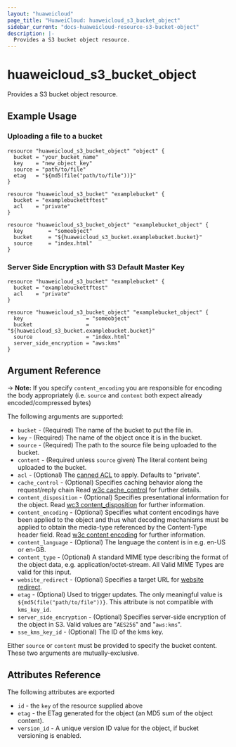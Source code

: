 ```yaml
---
layout: "huaweicloud"
page_title: "HuaweiCloud: huaweicloud_s3_bucket_object"
sidebar_current: "docs-huaweicloud-resource-s3-bucket-object"
description: |-
  Provides a S3 bucket object resource.
---
```


# huaweicloud\_s3\_bucket\_object

Provides a S3 bucket object resource.

## Example Usage

### Uploading a file to a bucket

```hcl
resource "huaweicloud_s3_bucket_object" "object" {
  bucket = "your_bucket_name"
  key    = "new_object_key"
  source = "path/to/file"
  etag   = "${md5(file("path/to/file"))}"
}

resource "huaweicloud_s3_bucket" "examplebucket" {
  bucket = "examplebuckettftest"
  acl    = "private"
}

resource "huaweicloud_s3_bucket_object" "examplebucket_object" {
  key        = "someobject"
  bucket     = "${huaweicloud_s3_bucket.examplebucket.bucket}"
  source     = "index.html"
}
```

### Server Side Encryption with S3 Default Master Key

```hcl
resource "huaweicloud_s3_bucket" "examplebucket" {
  bucket = "examplebuckettftest"
  acl    = "private"
}

resource "huaweicloud_s3_bucket_object" "examplebucket_object" {
  key                    = "someobject"
  bucket                 = "${huaweicloud_s3_bucket.examplebucket.bucket}"
  source                 = "index.html"
  server_side_encryption = "aws:kms"
}
```

## Argument Reference

-> **Note:** If you specify `content_encoding` you are responsible for encoding the body appropriately (i.e. `source` and `content` both expect already encoded/compressed bytes)

The following arguments are supported:

* `bucket` - (Required) The name of the bucket to put the file in.
* `key` - (Required) The name of the object once it is in the bucket.
* `source` - (Required) The path to the source file being uploaded to the bucket.
* `content` - (Required unless `source` given) The literal content being uploaded to the bucket.
* `acl` - (Optional) The [canned ACL](https://docs.aws.amazon.com/AmazonS3/latest/dev/acl-overview.html#canned-acl) to apply. Defaults to "private".
* `cache_control` - (Optional) Specifies caching behavior along the request/reply chain Read [w3c cache_control](http://www.w3.org/Protocols/rfc2616/rfc2616-sec14.html#sec14.9) for further details.
* `content_disposition` - (Optional) Specifies presentational information for the object. Read [wc3 content_disposition](http://www.w3.org/Protocols/rfc2616/rfc2616-sec19.html#sec19.5.1) for further information.
* `content_encoding` - (Optional) Specifies what content encodings have been applied to the object and thus what decoding mechanisms must be applied to obtain the media-type referenced by the Content-Type header field. Read [w3c content encoding](http://www.w3.org/Protocols/rfc2616/rfc2616-sec14.html#sec14.11) for further information.
* `content_language` - (Optional) The language the content is in e.g. en-US or en-GB.
* `content_type` - (Optional) A standard MIME type describing the format of the object data, e.g. application/octet-stream. All Valid MIME Types are valid for this input.
* `website_redirect` - (Optional) Specifies a target URL for [website redirect](http://docs.aws.amazon.com/AmazonS3/latest/dev/how-to-page-redirect.html).
* `etag` - (Optional) Used to trigger updates. The only meaningful value is `${md5(file("path/to/file"))}`.
This attribute is not compatible with `kms_key_id`.
* `server_side_encryption` - (Optional) Specifies server-side encryption of the object in S3. Valid values are "`AES256`" and "`aws:kms`".
* `sse_kms_key_id` - (Optional) The ID of the kms key.

Either `source` or `content` must be provided to specify the bucket content.
These two arguments are mutually-exclusive.

## Attributes Reference

The following attributes are exported

* `id` - the `key` of the resource supplied above
* `etag` - the ETag generated for the object (an MD5 sum of the object content).
* `version_id` - A unique version ID value for the object, if bucket versioning
is enabled.
